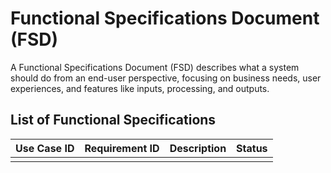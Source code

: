 # Functional Specifications Document (FSD)

A Functional Specifications Document (FSD) describes what a system should do from an end-user perspective, focusing on 
business needs, user experiences, and features like inputs, processing, and outputs.

## List of Functional Specifications

| Use Case ID | Requirement ID | Description | Status |
|-------------|----------------|-------------|--------|
|             |                |             |        |

